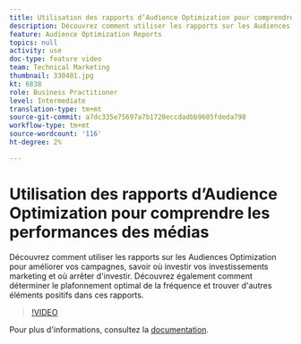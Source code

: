 ```yaml
---
title: Utilisation des rapports d’Audience Optimization pour comprendre les performances des médias
description: Découvrez comment utiliser les rapports sur les Audiences Optimization pour améliorer vos campagnes, savoir où investir vos investissements marketing et où arrêter d'investir. Découvrez également comment déterminer le plafonnement optimal de la fréquence et trouver d'autres éléments positifs dans ces rapports.
feature: Audience Optimization Reports
topics: null
activity: use
doc-type: feature video
team: Technical Marketing
thumbnail: 330401.jpg
kt: 6838
role: Business Practitioner
level: Intermediate
translation-type: tm+mt
source-git-commit: a7dc335e75697a7b1720eccdadbb9605fdeda798
workflow-type: tm+mt
source-wordcount: '116'
ht-degree: 2%

---
```



# Utilisation des rapports d’Audience Optimization pour comprendre les performances des médias

Découvrez comment utiliser les rapports sur les Audiences Optimization pour améliorer vos campagnes, savoir où investir vos investissements marketing et où arrêter d&#39;investir. Découvrez également comment déterminer le plafonnement optimal de la fréquence et trouver d&#39;autres éléments positifs dans ces rapports.

>[!VIDEO](https://video.tv.adobe.com/v/330401/?quality=12&learn=on)

Pour plus d&#39;informations, consultez la [documentation](https://experienceleague.adobe.com/docs/audience-manager/user-guide/reporting/audience-optimization-reports/audience-optimization-reports.html#reporting).
